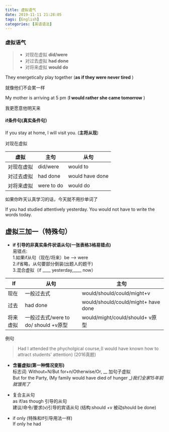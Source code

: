 ```yaml
---
title: 虚拟语气
date: 2019-11-11 21:28:05
tags: [English]
categories: [英语语法]
---
```

### 虚拟语气
> + 对现在虚拟  **did/were** 
> +  对过去虚拟 **had done**
> +  对将来虚拟 **would do** 

They energetically play together (**as if they were never tired** )
 
就像他们不会累一样

My mother is arriving at 5 pm (**I would rather she came tomorrow** )

我更愿意他明天来

####  if条件句(真实条件句）

If you stay at home, I will visit you.  (**主将从现**)

对现在虚拟

|虚拟 |主句 |从句|
|-|-|-|
|对现在虚拟|did/were |would to|
|对过去虚拟|had done |would have done|
|对将来虚拟|were to do| would do|

如果你昨天认真学习的话，今天就不用抄单词了

If you had studied attentively yesterday. You would not have to write the words today.

## 虚拟三加一（特殊句）

+ **if 引导的非真实条件状语从句(一张表格3格易错点)**    
易错点:  
1.如果if从句（现在/将来）be --> were  
2.if省略，从句要部分倒装(出题人的题干)  
3.混合虚拟（if ____ yesterday,____ now）

|If |从句|主句|
|-|-|-|
|现在|一般过去式|would/should/could/might+v|
| 过去|had done |would/should/could/might+ have done |
| 将来虚拟|一般过去式/were to do/ should +v原型 |would/might/could/should+ v原型 |

例句
> Had I attended the phycholgical course,(I would have known how to attract students' attention)  (2016真题)  
+ **含蓄虚拟(第一种情况变形)**  
标志词: Without+N/But for+n/Otherwise/Or, __ 加句子虚拟  
But for the Party, (My family would have died of hunger __)我们全家15年前就饿死了_

+ 复合主从句  
as if/as though 引导的从句  
建议/命令/要求(v)引导的宾语从句 (结构:should +v 被动should be done)

+ if only (特殊和If引导用法一样)  
If only he had 
